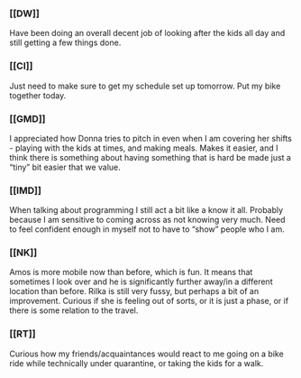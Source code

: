 ### [[DW]]
Have been doing an overall decent job of looking after the kids all day and still getting a few things done.  

### [[CI]]
Just need to make sure to get my schedule set up tomorrow. Put my bike together today.

### [[GMD]]
I appreciated how Donna tries to pitch in even when I am covering her shifts - playing with the kids at times, and making meals. Makes it easier, and I think there is something about having something that is hard be made just a “tiny” bit easier that we value. 

### [[IMD]]
When talking about programming I still act a bit like a know it all. Probably because I am sensitive to coming across as not knowing very much. Need to feel confident enough in myself not to have to “show” people who I am. 

### [[NK]]
Amos is more mobile now than before, which is fun. It means that sometimes I look over and he is significantly further away/in a different location than before. Rilka is still very fussy, but perhaps a bit of an improvement. Curious if she is feeling out of sorts, or it is just a phase, or if there is some relation to the travel. 

### [[RT]]
Curious how my friends/acquaintances would react to me going on a bike ride while technically under quarantine, or taking the kids for a walk.